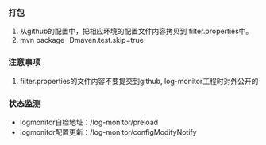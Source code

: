 ### 打包
1. 从github的配置中，把相应环境的配置文件内容拷贝到 filter.properties中。
2. mvn package -Dmaven.test.skip=true

### 注意事项
1. filter.properties的文件内容不要提交到github, log-monitor工程时对外公开的

### 状态监测
* logmonitor自检地址：/log-monitor/preload
* logmonitor配置更新：/log-monitor/configModifyNotify
